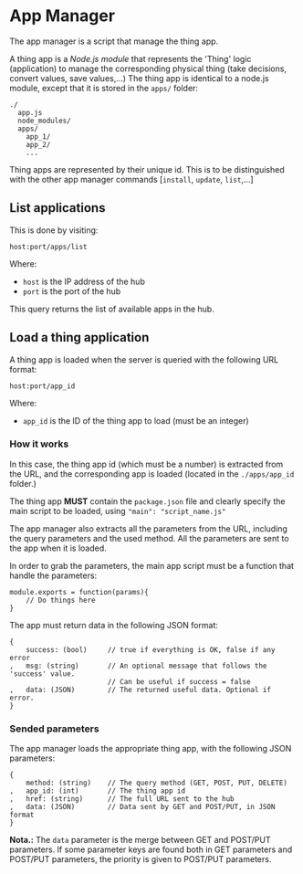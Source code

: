 # App Manager

The app manager is a script that manage the thing app.

A thing app is a _Node.js module_ that represents the 'Thing' logic (application) to manage the corresponding physical thing (take decisions, convert values, save values,…) The thing app is identical to a node.js module, except that it is stored in the `apps/` folder:

    ./
      app.js
      node_modules/
      apps/
        app_1/
        app_2/
        ...

Thing apps are represented by their unique id. This is to be distinguished with the other app manager commands [`install`, `update`, `list`,…]

## List applications

This is done by visiting:

	host:port/apps/list

Where:

- `host` is the IP address of the hub
- `port` is the port of the hub

This query returns the list of available apps in the hub.

## Load a thing application

A thing app is loaded when the server is queried with the following URL format:

    host:port/app_id

Where:

- `app_id` is the ID of the thing app to load (must be an integer)

### How it works

In this case, the thing app id (which must be a number) is extracted from the URL, and the corresponding app is loaded (located in the `./apps/app_id` folder.)

The thing app **MUST** contain the `package.json` file and clearly specify the main script to be loaded, using `"main": "script_name.js"`

The app manager also extracts all the parameters from the URL, including the query parameters and the used method. All the parameters are sent to the app when it is loaded.

In order to grab the parameters, the main app script must be a function that handle the parameters:

    module.exports = function(params){
        // Do things here
    }

The app must return data in the following JSON format:

    {
        success: (bool)		// true if everything is OK, false if any error
    ,	msg: (string)		// An optional message that follows the 'success' value.
    						// Can be useful if success = false
    ,	data: (JSON)		// The returned useful data. Optional if error.
    }    

### Sended parameters

The app manager loads the appropriate thing app, with the following JSON parameters:

    {
        method: (string)	// The query method (GET, POST, PUT, DELETE)
    ,	app_id: (int)		// The thing app id
    ,	href: (string)		// The full URL sent to the hub
    ,	data: (JSON)		// Data sent by GET and POST/PUT, in JSON format
    }

**Nota.:** The `data` parameter is the merge between GET and POST/PUT parameters. If some parameter keys are found both in GET parameters and POST/PUT parameters, the priority is given to POST/PUT parameters.
